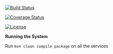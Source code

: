 
[![Build Status](https://travis-ci.org/stackroute/ibm-wave3-quizify.svg?branch=master)](https://travis-ci.org/stackroute/ibm-wave3-quizify)

[![Coverage Status](https://coveralls.io/repos/github/stackroute/ibm-wave3-quizify/badge.svg?branch=master)](https://coveralls.io/github/stackroute/ibm-wave3-quizify?branch=master)

[![License](https://img.shields.io/badge/License-Apache%202.0-blue.svg)](https://opensource.org/licenses/Apache-2.0)

****Running the System****

Run ```mvn clean compile package``` on all the services

